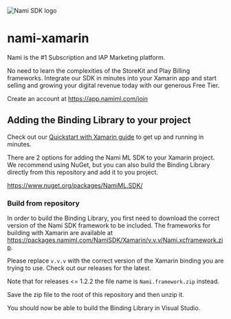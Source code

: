 ![Nami SDK logo](https://cdn.namiml.com/brand/sdk/Nami-SDK@0.5x.png)

# nami-xamarin

Nami is the #1 Subscription and IAP Marketing platform.

No need to learn the complexities of the StoreKit and Play Billing frameworks.  Integrate our SDK in minutes into your Xamarin app and start selling and growing your digital revenue today with our generous Free Tier.

Create an account at https://app.namiml.com/join


## Adding the Binding Library to your project

Check out our [Quickstart with Xamarin guide](https://docs.namiml.com/docs/xamarin-setup) to get up and running in minutes.

There are 2 options for adding the Nami ML SDK to your Xamarin project.  We recommend using NuGet, but you can also build the Binding Library directly from this repository and add it to you project.

https://www.nuget.org/packages/NamiML.SDK/


### Build from repository

In order to build the Binding Library, you first need to download the correct version of the Nami SDK framework to be included.   The frameworks for building with Xamarin are available at https://packages.namiml.com/NamiSDK/Xamarin/v.v.v/Nami.xcframework.zip.

Please replace `v.v.v` with the correct version of the Xamarin binding you are trying to use.  Check out our releases for the latest.

Note that for releases <= 1.2.2 the file name is `Nami.framework.zip` instead.

Save the zip file to the root of this repository and then unzip it.

You should now be able to build the Binding Library in Visual Studio.

